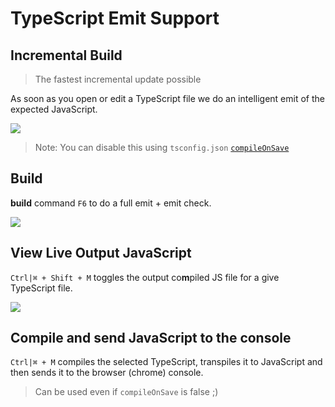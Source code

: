 # TypeScript Emit Support

## Incremental Build

> The fastest incremental update possible

As soon as you open or edit a TypeScript file we do an intelligent emit of the expected JavaScript.

![](https://raw.githubusercontent.com/alm-tools/alm-tools.github.io/master/screens/emit.gif)

> Note: You can disable this using `tsconfig.json` [`compileOnSave`][tsconfig-compile-on-save]

## Build

**build** command `F6` to do a full emit + emit check.

![](https://raw.githubusercontent.com/alm-tools/alm-tools.github.io/master/screens/build.gif)

## View Live Output JavaScript

`Ctrl|⌘ + Shift + M` toggles the output co**m**piled JS file for a give TypeScript file.

![](https://raw.githubusercontent.com/alm-tools/alm-tools.github.io/master/screens/emitToggle.png)

[tsconfig-compile-on-save]:/config/tsconfig.md#compileonsave

## Compile and send JavaScript to the console

`Ctrl|⌘ + M` compiles the selected TypeScript, transpiles it to JavaScript and then sends it to the browser (chrome) console.

> Can be used even if `compileOnSave` is false ;)
